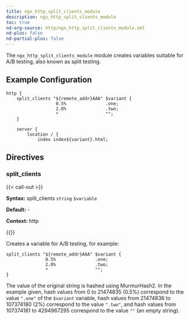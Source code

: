 ```yaml
---
title: ngx_http_split_clients_module
description: ngx_http_split_clients_module
toc: true
nd-org-source: http/ngx_http_split_clients_module.xml
nd-plus: false
nd-partial-plus: false
---
```



<!--
      ********************************************************************************
      🛑 WARNING: AUTOGENERATED FILE - DO NOT EDIT 🛑 This Markdown file was
      automatically generated from the source XML documentation. Any manual
      changes made directly to this file will be overwritten. To request or
      suggest changes, please edit the source XML files instead.
      https://github.com/nginx/nginx.org/tree/main/xml/en
      ********************************************************************************
      -->


The `ngx_http_split_clients_module` module creates
variables suitable for A/B testing, also known as split testing.
## Example Configuration


```nginx
http {
    split_clients "${remote_addr}AAA" $variant {
                   0.5%               .one;
                   2.0%               .two;
                   *                  "";
    }

    server {
        location / {
            index index${variant}.html;

```

## Directives

### split_clients

{{< call-out >}}

**Syntax:** split_clients `string` `$variable`

**Default:** -

**Context:** http


{{</call-out>}}


Creates a variable for A/B testing, for example:

```nginx
split_clients "${remote_addr}AAA" $variant {
               0.5%               .one;
               2.0%               .two;
               *                  "";
}

```


The value of the original string is hashed using MurmurHash2.
In the example given, hash values from 0 to 21474835 (0.5%)
correspond to the
value `".one"` of the `$variant` variable,
hash values from 21474836 to 107374180 (2%) correspond to
the value `".two"`,
and hash values from 107374181 to 4294967295 correspond to
the value `""` (an empty string).
